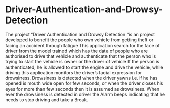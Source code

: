 # Driver-Authentication-and-Drowsy-Detection
The project “Driver Authentication and Drowsy Detection “is an project developed to benefit the people who own vehicle from getting theft or facing an accident through fatigue
This application search for the face of driver from the model trained which has the data of people who are authorised to drive that vehicle and authenticate that the person who is trying to start the vehicle is owner or the driver of vehicle 
If the person is authenticated, he is allowed to start the engine and drive the vehicle, while driving this application monitors the driver’s facial expression for drowsiness. Drowsiness is detected when the driver yawns i.e. if he has opened is mouth wide open for few seconds, or when the driver closes his eyes for more than few seconds then it is assumed as drowsiness.
When ever the drowsiness is detected in driver the Alarm beeps indicating that he needs to stop driving and take a Break. 

